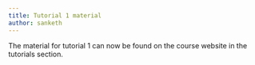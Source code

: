 ```yaml
---
title: Tutorial 1 material
author: sanketh
---
```


The material for tutorial 1 can now be found on the course website in the
tutorials section. 

